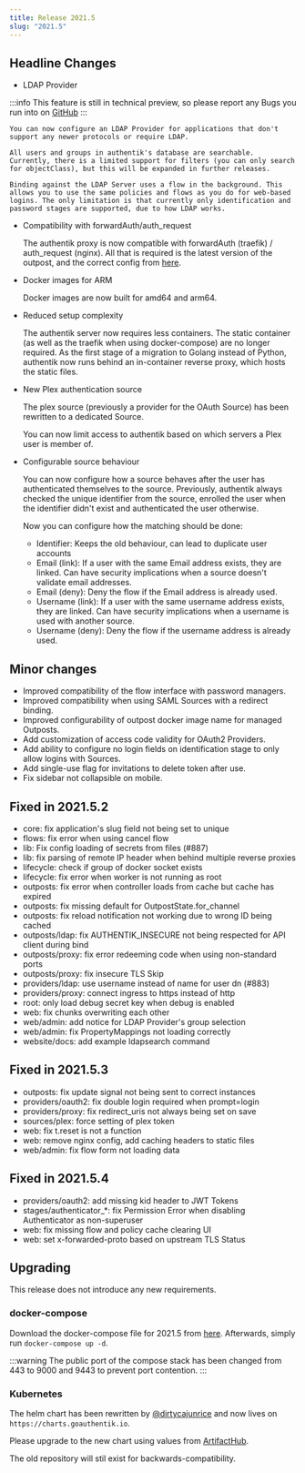 ```yaml
---
title: Release 2021.5
slug: "2021.5"
---
```


## Headline Changes

- LDAP Provider

:::info
This feature is still in technical preview, so please report any Bugs you run into on [GitHub](https://github.com/goauthentik/authentik/issues)
:::

    You can now configure an LDAP Provider for applications that don't support any newer protocols or require LDAP.

    All users and groups in authentik's database are searchable. Currently, there is a limited support for filters (you can only search for objectClass), but this will be expanded in further releases.

    Binding against the LDAP Server uses a flow in the background. This allows you to use the same policies and flows as you do for web-based logins. The only limitation is that currently only identification and password stages are supported, due to how LDAP works.

- Compatibility with forwardAuth/auth_request

    The authentik proxy is now compatible with forwardAuth (traefik) / auth_request (nginx). All that is required is the latest version of the outpost,
    and the correct config from [here](../outposts/proxy/forward_auth.mdx).

- Docker images for ARM

    Docker images are now built for amd64 and arm64.

- Reduced setup complexity

    The authentik server now requires less containers. The static container (as well as the traefik when using docker-compose) are no longer required. As the first stage of a migration to Golang instead of Python, authentik now runs behind an in-container reverse proxy, which hosts the static files.

- New Plex authentication source

    The plex source (previously a provider for the OAuth Source) has been rewritten to a dedicated Source.

    You can now limit access to authentik based on which servers a Plex user is member of.

- Configurable source behaviour

    You can now configure how a source behaves after the user has authenticated themselves to the source. Previously, authentik always checked the unique identifier from the source, enrolled the user when the identifier didn't exist and authenticated the user otherwise.

    Now you can configure how the matching should be done:

    - Identifier: Keeps the old behaviour, can lead to duplicate user accounts
    - Email (link): If a user with the same Email address exists, they are linked. Can have security implications when a source doesn't validate email addresses.
    - Email (deny): Deny the flow if the Email address is already used.
    - Username (link): If a user with the same username address exists, they are linked. Can have security implications when a username is used with another source.
    - Username (deny): Deny the flow if the username address is already used.

## Minor changes

- Improved compatibility of the flow interface with password managers.
- Improved compatibility when using SAML Sources with a redirect binding.
- Improved configurability of outpost docker image name for managed Outposts.
- Add customization of access code validity for OAuth2 Providers.
- Add ability to configure no login fields on identification stage to only allow logins with Sources.
- Add single-use flag for invitations to delete token after use.
- Fix sidebar not collapsible on mobile.

## Fixed in 2021.5.2

- core: fix application's slug field not being set to unique
- flows: fix error when using cancel flow
- lib: Fix config loading of secrets from files (#887)
- lib: fix parsing of remote IP header when behind multiple reverse proxies
- lifecycle: check if group of docker socket exists
- lifecycle: fix error when worker is not running as root
- outposts: fix error when controller loads from cache but cache has expired
- outposts: fix missing default for OutpostState.for_channel
- outposts: fix reload notification not working due to wrong ID being cached
- outposts/ldap: fix AUTHENTIK_INSECURE not being respected for API client during bind
- outposts/proxy: fix error redeeming code when using non-standard ports
- outposts/proxy: fix insecure TLS Skip
- providers/ldap: use username instead of name for user dn (#883)
- providers/proxy: connect ingress to https instead of http
- root: only load debug secret key when debug is enabled
- web: fix chunks overwriting each other
- web/admin: add notice for LDAP Provider's group selection
- web/admin: fix PropertyMappings not loading correctly
- website/docs: add example ldapsearch command

## Fixed in 2021.5.3

- outposts: fix update signal not being sent to correct instances
- providers/oauth2: fix double login required when prompt=login
- providers/proxy: fix redirect_uris not always being set on save
- sources/plex: force setting of plex token
- web: fix t.reset is not a function
- web: remove nginx config, add caching headers to static files
- web/admin: fix flow form not loading data

## Fixed in 2021.5.4

- providers/oauth2: add missing kid header to JWT Tokens
- stages/authenticator_*: fix Permission Error when disabling Authenticator as non-superuser
- web: fix missing flow and policy cache clearing UI
- web: set x-forwarded-proto based on upstream TLS Status

## Upgrading

This release does not introduce any new requirements.

### docker-compose

Download the docker-compose file for 2021.5 from [here](https://raw.githubusercontent.com/goauthentik/authentik/version-2021.5/docker-compose.yml). Afterwards, simply run `docker-compose up -d`.

:::warning
The public port of the compose stack has been changed from 443 to 9000 and 9443 to prevent port contention.
:::

### Kubernetes

The helm chart has been rewritten by [@dirtycajunrice](https://github.com/dirtycajunrice) and now lives on `https://charts.goauthentik.io`.

Please upgrade to the new chart using values from [ArtifactHub](https://artifacthub.io/packages/helm/goauthentik/authentik).

The old repository will stil exist for backwards-compatibility.
